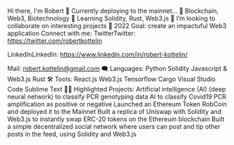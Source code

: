 Hi there, I'm Robert 👋
Currently deploying to the mainnet...
🔭 Blockchain, Web3, Biotechnology
🌱 Learning Solidity, Rust, Web3.js
👯 I’m looking to collaborate on interesting projects
🥅 2022 Goal: create an impactuful Web3 application
Connect with me:
TwitterTwitter: https://twitter.com/robertkottelin

LinkedInLinkedIn: https://www.linkedin.com/in/robert-kottelin/


Mail: robert.kottelin@gmail.com
🗨️ Languages:
Python
Solidity
Javascript & Web3.js
Rust
🛠️ Tools:
React.js
Web3.js
Tensorflow
Cargo
Visual Studio Code
Sublime Text
👨‍💻 Highlighted Projects:
Artificial intelligence (AI) (deep neural network) to classify PCR genotyping data
AI to classify Covid19 PCR amplification as positive or negative
Launched an Ethereum Token RobCoin and deployed it to the Mainnet
Built a replica of Uniswap with Solidity and Web3.js to instantly swap ERC-20 tokens on the Ethereum blockchain
Built a simple decentralized social network where users can post and tip other posts in the feed, using Solidity and Web3.js
